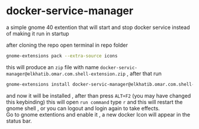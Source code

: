 # docker-service-manager
a simple gnome 40 extention that will start and stop docker service instead of making it run in startup

after cloning the repo open terminal in repo folder 

```bash
gnome-extensions pack --extra-source icons
```
this will produce an `zip` file with name `docker-servic-manager@elkhatib.omar.com.shell-extension.zip` , after that  run
```bash
gnome-extensions install docker-servic-manager@elkhatib.omar.com.shell-extension.zip
```
and now it will be installed , after than press `ALT+F2` (you may have changed this keybinding) this will open `run command` type `r` and this will restart the gnome shell , or you can logout and login again to take effects. <br>
Go to gnome extentions and enable it , a new docker Icon will appear in the status bar. <br>

